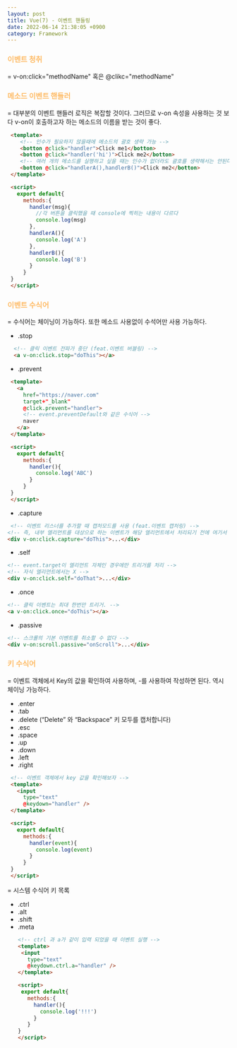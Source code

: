 ```yaml
---
layout: post
title: Vue(7) - 이벤트 핸들링
date: 2022-06-14 21:38:05 +0900
category: Framework
---
```


### <span style="color:#febc68;font-weight:bold">이벤트 청취</span>  
 = v-on:click="methodName" 혹은 @clikc="methodName"


### <span style="color:#febc68;font-weight:bold">메소드 이벤트 핸들러</span>  
= 대부분의 이벤트 핸들러 로직은 복잡할 것이다. 그러므로 v-on 속성을 사용하는 것 보다 v-on이 호출하고자 하는 메소드의 이름을 받는 것이 좋다.

 ```html
  <template>
     <!-- 인수가 필요하지 않을때에 메소드의 괄호 생략 가능 -->
     <botton @click="handler">Click me1</botton>
     <botton @click="handler('hi')">Click me2</botton>
     <!-- 여러 개의 메소드를 실행하고 싶을 때는 인수가 없더라도 괄호를 생략해서는 안된다. -->
     <botton @click="handlerA(),handlerB()">Click me2</botton>
  </template>

  <script>
    export default{
      methods:{
        handler(msg){
          //각 버튼을 클릭했을 때 console에 찍히는 내용이 다르다
          console.log(msg)
        },
        handlerA(){
          console.log('A')
        },
        handlerB(){
          console.log('B')
        }
      }
  }
  </script>
  ``` 
### <span style="color:#febc68;font-weight:bold">이벤트 수식어</span> 
= 수식어는 체이닝이 가능하다. 또한 메소드 사용없이 수석어만 사용 가능하다.
- .stop
```html
  <!-- 클릭 이벤트 전파가 중단 (feat.이벤트 버블링) -->
  <a v-on:click.stop="doThis"></a>
```
- .prevent
 ```html
  <template>
    <a 
      href="https://naver.com"
      target+"_blank"
      @click.prevent="handler">
      <!-- event.preventDefault와 같은 수식어 -->
      naver  
    </a>
  </template>

  <script>
    export default{
      methods:{
        handler(){
          console.log('ABC')
        }
      }
  }
  </script>
  ```
- .capture
```html
 <!-- 이벤트 리스너를 추가할 때 캡처모드를 사용 (feat.이벤트 캡처링) -->
<!-- 즉, 내부 엘리먼트를 대상으로 하는 이벤트가 해당 엘리먼트에서 처리되기 전에 여기서 처리 -->
<div v-on:click.capture="doThis">...</div>
```
- .self
```html
<!-- event.target이 엘리먼트 자체인 경우에만 트리거를 처리 -->
<!-- 자식 엘리먼트에서는 X -->
<div v-on:click.self="doThat">...</div>
```
- .once
```html
<!-- 클릭 이벤트는 최대 한번만 트리거. -->
<a v-on:click.once="doThis"></a>
```
- .passive
```html
<!-- 스크롤의 기본 이벤트를 취소할 수 없다 -->
<div v-on:scroll.passive="onScroll">...</div>
```

### <span style="color:#febc68;font-weight:bold">키 수식어</span> 
 = 이벤트 객체에서 Key의 값을 확인하여 사용하며, -를 사용하여 작성하면 된다. 역시 체이닝 가능하다.

- .enter
- .tab
- .delete (“Delete” 와 “Backspace” 키 모두를 캡처합니다)
- .esc
- .space
- .up
- .down
- .left
- .right


 ```html
  <!-- 이벤트 객체에서 key 값을 확인해보자 -->
  <template>
    <input 
      type="text"
      @keydown="handler" />
  </template>

  <script>
    export default{
      methods:{
        handler(event){
          console.log(event)
        }
      }
  }
  </script>
  ```
= 시스템 수식어 키 목록
- .ctrl
- .alt
- .shift
- .meta
   ```html
  <!-- ctrl 과 a가 같이 입력 되었을 때 이벤트 실행 -->
  <template>
    <input 
      type="text"
      @keydown.ctrl.a="handler" />
  </template>

  <script>
    export default{
      methods:{
        handler(){
          console.log('!!!')
        }
      }
  }
  </script> 
  ```